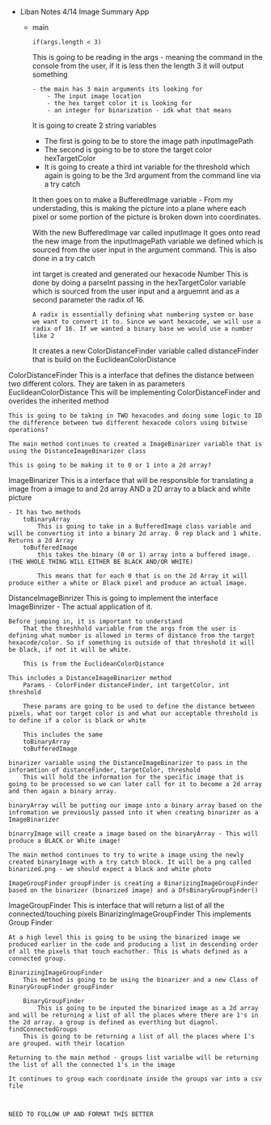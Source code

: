 - Liban Notes 
4/14
Image Summary App
    -   main

            if(args.length < 3)
        This is going to be reading in the args - meaning the command in the console from the user, if it is less then the length 3 it will output something

            - the main has 3 main arguments its looking for
                - The input image location
                - the hex target color it is looking for
                - an integer for binarization - idk what that means 

        It is going to create 2 string variables 
        -   The first is going to be to store the image path
            inputImagePath
        - The second is going to be to store the target color
            hexTargetColor
        - It is going to create a third int variable for the threshold which again is going to be the 3rd argument from the command line via a try catch 

        It then goes on to make a BufferedImage variable
            -   From my understading, this is making the picture into a plane where each pixel or some portion of the picture is broken down into coordinates. 
        
        With the new BufferedImage var called inputImage
            It goes onto read the new image from the inputImagePath variable we defined which is sourced from the user input in the argument command. This is also done in a try catch 
    
        int target is created and generated our hexacode Number
            This is done by doing a parseInt passing in the hexTargetColor variable which is sourced from the user input and a arguemnt and as a second parameter the radix of 16.
            
            A radix is essentially defining what numbering system or base we want to convert it to. Since we want hexacode, we will use a radix of 16. If we wanted a binary base we would use a number like 2

        It creates a new ColorDistanceFinder variable called distanceFinder that is build on the EuclideanColorDistance

ColorDistanceFinder
    This is a interface that defines the distance between two different colors. They are taken in as parameters
EuclideanColorDistance
    This will be implementing ColorDistanceFinder and overides the inherited method

    This is going to be taking in TWO hexacodes and doing some logic to ID the difference between two different hexacode colors using bitwise operations?

    The main method continues to created a ImageBinarizer variable that is using the DistanceImageBinarizer class

    This is going to be making it to 0 or 1 into a 2d array? 

ImageBinarizer 
    This is a interface that will be responsible for translating a image from a image to and 2d array AND a 2D array to a black and white picture

    - It has two methods
        toBinaryArray
            This is going to take in a BufferedImage class variable and will be converting it into a binary 2d array. 0 rep black and 1 white. Returns a 2d Array
        toBufferedImage
            this takes the binary (0 or 1) array into a buffered image. (THE WHOLE THING WILL EITHER BE BLACK AND/OR WHITE)

            This means that for each 0 that is on the 2d Array it will produce either a white or Black pixel and produce an actual image. 
DistanceImageBinrizer
    This is going to implement the interface ImageBinrizer - The actual application of it.
    
    Before jumping in, it is important to understand
        That the threshhold variable from the args from the user is defining what number is allowed in terms of distance from the target hexacode/color. So if something is outside of that threshold it will be black, if not it will be white. 

        This is from the EuclideanColorDistance

    This includes a DistanceImageBinarizer method 
        Params - ColorFinder distanceFinder, int targetColor, int threshold

        These params are going to be used to define the distance between pixels, what our target color is and what our acceptable threshold is to define if a color is black or white

        This includes the same 
        toBinaryArray
        toBufferedImage

    binarizer variable using the DistanceImageBinarizer to pass in the inforamtion of distanceFinder, targetColor, threshold
        This will hold the information for the specific image that is going to be processed so we can later call for it to become a 2d array and then again a binary array.

    binaryArray will be putting our image into a binary array based on the infromation we previously passed into it when creating binarizer as a ImageBinarizer

    binarryImage will create a image based on the binaryArray - This will produce a BLACK or White image! 

    The main method continues to try to write a image using the newly created binaryImage with a try catch block. It will be a png called binarized.png - we should expect a black and white photo
    
    ImageGroupFinder groupFinder is creating a BinarizingImageGroupFinder based on the binarizer (binarized image) and a DfsBinaryGroupFinder()

ImageGroupFinder
    This is interface that will return a list of all the connected/touching pixels 
BinarizingImageGroupFinder
    This implements Group Finder

    At a high level this is going to be using the binarized image we produced earlier in the code and producing a list in descending order of all the pixels that touch eachother. This is whats defined as a connected group. 

    BinarizingImageGroupFinder
        This method is going to be using the binarizer and a new Class of BinaryGroupFinder groupFinder

        BinaryGroupFinder
            This is going to be inputed the binarized image as a 2d array and will be returning a list of all the places where there are 1's in the 2d array. a group is defined as everthing but diagnol. 
    findConnectedGroups 
        This is going to be returning a list of all the places where 1's are grouped. with their location

    Returning to the main method - groups list varialbe will be returning the list of all the connected 1's in the image

    It continues to group each coordinate inside the groups var into a csv file


    
    NEED TO FOLLOW UP AND FORMAT THIS BETTER